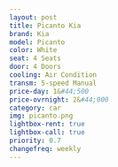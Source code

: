 ```yaml
---
layout: post
title: Picanto Kia
brand: Kia
model: Picanto
color: White
seat: 4 Seats
door: 4 Doors
cooling: Air Condition
transm: 5-speed Manual
price-day: 1&#44;500
price-ovrnight: 2&#44;000
category: car
img: picanto.png
lightbox-rent: true
lightbox-call: true
priority: 0.7
changefreq: weekly
---
```

